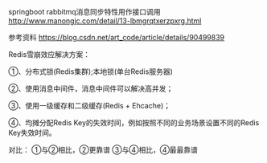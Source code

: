 springboot rabbitmq消息同步特性用作接口调用
http://www.manongjc.com/detail/13-lbmgrqtxerzpxrg.html

参考资料
https://blog.csdn.net/art_code/article/details/90499839

Redis雪崩效应解决方案：

①、分布式锁(Redis集群);本地锁(单台Redis服务器)

②、使用消息中间件，消息中间件可以解决高并发；

③、使用一级缓存和二级缓存(Redis + Ehcache)；

④、均摊分配Redis Key的失效时间，例如按照不同的业务场景设置不同的Redis Key失效时间。

对比：
①与②相比，②更靠谱
③与④相比，④最最靠谱

